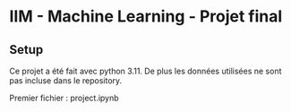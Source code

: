 # IIM - Machine Learning - Projet final

## Setup
Ce projet a été fait avec python 3.11. De plus les données utilisées ne sont pas incluse dans le repository.

Premier fichier : project.ipynb